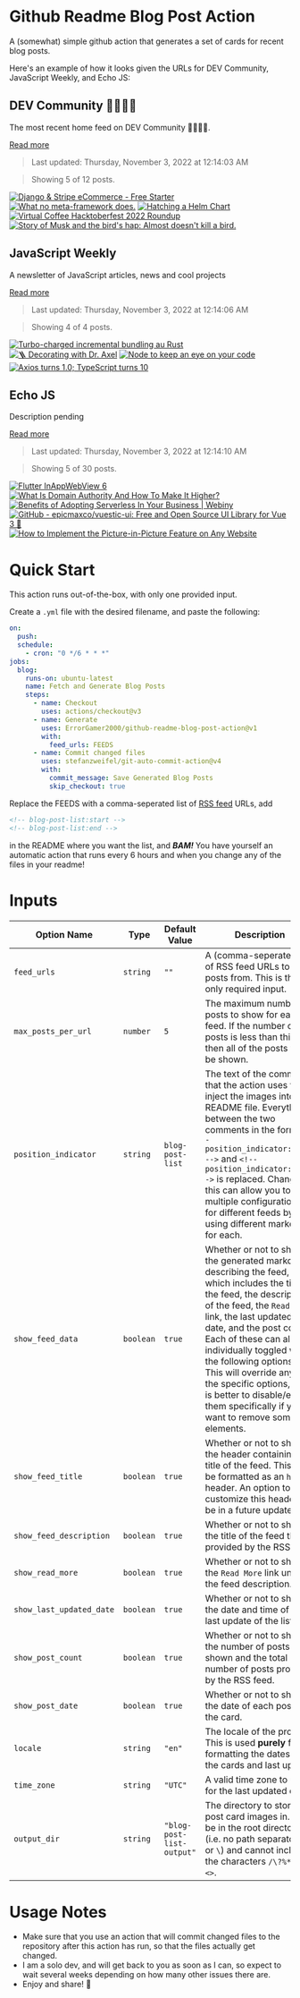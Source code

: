 # Github Readme Blog Post Action

A (somewhat) simple github action that generates a set of cards for recent blog posts.

Here's an example of how it looks given the URLs for DEV Community, JavaScript Weekly, and Echo JS:

<!-- post-list:start -->
## DEV Community 👩‍💻👨‍💻

The most recent home feed on DEV Community 👩‍💻👨‍💻.

[Read more](https://dev.to)
> Last updated: Thursday, November 3, 2022 at 12:14:03 AM

> Showing 5 of 12 posts.

[![Django & Stripe eCommerce - Free Starter](https://raw.githubusercontent.com/ErrorGamer2000/github-readme-blog-post-action/main/generated_files/DEV_Community_👩‍💻👨‍💻/Django___Stripe_eCommerce_-_Free_Starter.svg)](https://dev.to/sm0ke/django-stripe-ecommerce-free-starter-14g0)
[![What no meta-framework does.](https://raw.githubusercontent.com/ErrorGamer2000/github-readme-blog-post-action/main/generated_files/DEV_Community_👩‍💻👨‍💻/What_no_meta-framework_does..svg)](https://dev.to/reggi/the-thing-no-meta-framework-does-4fh4)
[![Hatching a Helm Chart](https://raw.githubusercontent.com/ErrorGamer2000/github-readme-blog-post-action/main/generated_files/DEV_Community_👩‍💻👨‍💻/Hatching_a_Helm_Chart.svg)](https://dev.to/kitarp29/hatching-a-helm-chart-l52)
[![Virtual Coffee Hacktoberfest 2022 Roundup](https://raw.githubusercontent.com/ErrorGamer2000/github-readme-blog-post-action/main/generated_files/DEV_Community_👩‍💻👨‍💻/Virtual_Coffee_Hacktoberfest_2022_Roundup.svg)](https://dev.to/virtualcoffee/virtual-coffee-hacktoberfest-2022-roundup-1c2k)
[![Story of Musk and the bird's hap: Almost doesn't kill a bird.](https://raw.githubusercontent.com/ErrorGamer2000/github-readme-blog-post-action/main/generated_files/DEV_Community_👩‍💻👨‍💻/Story_of_Musk_and_the_bird's_hap__Almost_doesn't_kill_a_bird..svg)](https://dev.to/femolacaster/story-of-musk-and-the-birds-hap-almost-doesnt-kill-a-bird-3cfi)


## JavaScript Weekly

A newsletter of JavaScript articles, news and cool projects

[Read more](https://javascriptweekly.com/)
> Last updated: Thursday, November 3, 2022 at 12:14:06 AM

> Showing 4 of 4 posts.

[![Turbo-charged incremental bundling au Rust](https://raw.githubusercontent.com/ErrorGamer2000/github-readme-blog-post-action/main/generated_files/JavaScript_Weekly/Turbo-charged_incremental_bundling_au_Rust.svg)](https://javascriptweekly.com/issues/612)
[![🪜 Decorating with Dr. Axel](https://raw.githubusercontent.com/ErrorGamer2000/github-readme-blog-post-action/main/generated_files/JavaScript_Weekly/🪜_Decorating_with_Dr._Axel.svg)](https://javascriptweekly.com/issues/611)
[![Node to keep an eye on your code](https://raw.githubusercontent.com/ErrorGamer2000/github-readme-blog-post-action/main/generated_files/JavaScript_Weekly/Node_to_keep_an_eye_on_your_code.svg)](https://javascriptweekly.com/issues/610)
[![Axios turns 1.0; TypeScript turns 10](https://raw.githubusercontent.com/ErrorGamer2000/github-readme-blog-post-action/main/generated_files/JavaScript_Weekly/Axios_turns_1.0;_TypeScript_turns_10.svg)](https://javascriptweekly.com/issues/609)


## Echo JS

Description pending

[Read more](
http://www.echojs.com
)
> Last updated: Thursday, November 3, 2022 at 12:14:10 AM

> Showing 5 of 30 posts.

[![Flutter InAppWebView 6](https://raw.githubusercontent.com/ErrorGamer2000/github-readme-blog-post-action/main/generated_files/_Echo_JS_/Flutter_InAppWebView_6.svg)](https://medium.com/@pichillilorenzo/flutter-inappwebview-6-b0bcef5ca3cf)
[![What Is Domain Authority And How To Make It Higher?](https://raw.githubusercontent.com/ErrorGamer2000/github-readme-blog-post-action/main/generated_files/_Echo_JS_/What_Is_Domain_Authority_And_How_To_Make_It_Higher_.svg)](https://nerdleveltech.com/what-is-domain-authority-and-how-to-make-it-higher/)
[![Benefits of Adopting Serverless In Your Business | Webiny](https://raw.githubusercontent.com/ErrorGamer2000/github-readme-blog-post-action/main/generated_files/_Echo_JS_/Benefits_of_Adopting_Serverless_In_Your_Business___Webiny.svg)](
https://www.webiny.com/blog/benefits-adopting-serverless-in-your-business
)
[![GitHub - epicmaxco/vuestic-ui: Free and Open Source UI Library for Vue 3 🤘](https://raw.githubusercontent.com/ErrorGamer2000/github-readme-blog-post-action/main/generated_files/_Echo_JS_/GitHub_-_epicmaxco_vuestic-ui__Free_and_Open_Source_UI_Library_for_Vue_3_🤘.svg)](https://github.com/epicmaxco/vuestic-ui)
[![How to Implement the Picture-in-Picture Feature on Any Website](https://raw.githubusercontent.com/ErrorGamer2000/github-readme-blog-post-action/main/generated_files/_Echo_JS_/How_to_Implement_the_Picture-in-Picture_Feature_on_Any_Website.svg)](https://medium.com/@theHocineSaad/how-to-implement-the-picture-in-picture-feature-on-any-website-340b329b8d4b)


<!-- post-list:end -->

# Quick Start

This action runs out-of-the-box, with only one provided input.

Create a `.yml` file with the desired filename, and paste the following:

```yml
on:
  push:
  schedule:
    - cron: "0 */6 * * *"
jobs:
  blog:
    runs-on: ubuntu-latest
    name: Fetch and Generate Blog Posts
    steps:
      - name: Checkout
        uses: actions/checkout@v3
      - name: Generate
        uses: ErrorGamer2000/github-readme-blog-post-action@v1
        with:
          feed_urls: FEEDS
      - name: Commit changed files
        uses: stefanzweifel/git-auto-commit-action@v4
        with:
          commit_message: Save Generated Blog Posts
          skip_checkout: true
```

Replace the FEEDS with a comma-seperated list of [RSS feed](https://rss.com/blog/how-do-rss-feeds-work/) URLs, add

```md
<!-- blog-post-list:start -->
<!-- blog-post-list:end -->
```

in the README where you want the list, and **_BAM!_** You have yourself an automatic action that runs every 6 hours and when you change any of the files in your readme!

# Inputs

<table>
  <thead>
    <tr>
      <th>Option Name</th>
      <th>Type</th>
      <th>Default Value</th>
      <th>Description</th>
    </tr>
  </thead>
  <tbody>
    <tr>
      <td><code>feed_urls</code></td>
      <td><code>string</code></td>
      <td><code>""</code></td>
      <td>A (comma-seperated) list of RSS feed URLs to load posts from. This is the only required input.</td>
    </tr>
    <tr>
      <td><code>max_posts_per_url</code></td>
      <td><code>number</code></td>
      <td><code>5</code></td>
      <td>The maximum number of posts to show for each feed. If the number of posts is less than this, then all of the posts will be shown.</td>
    </tr>
    <tr>
      <td><code>position_indicator</code></td>
      <td><code>string</code></td>
      <td><code>blog-post-list</code></td>
      <td>The text of the comments that the action uses to inject the images into the README file. Everything between the two comments in the form <code>&lt;!-- position_indicator:start --&gt;</code> and <code>&lt;!-- position_indicator:end --&gt;</code> is replaced. Changing this can allow you to use multiple configurations for different feeds by using different markers for each.</td>
    </tr>
    <tr>
      <td><code>show_feed_data</code></td>
      <td><code>boolean</code></td>
      <td><code>true</code></td>
      <td>Whether or not to show the generated markdown describing the feed, which includes the title of the feed, the description of the feed, the <code>Read More</code> link, the last updated date, and the post count. Each of these can also be individually toggled with the following options. This will override any of the specific options, so it is better to disable/enable them specifically if you want to remove some elements.</td>
    </tr>
    <tr>
      <td><code>show_feed_title</code></td>
      <td><code>boolean</code></td>
      <td><code>true</code></td>
      <td>Whether or not to show the header containing the title of the feed. This will be formatted as an <code>h2</code> header. An option to customize this header will be in a future update.</td>
    </tr>
    <tr>
      <td><code>show_feed_description</code></td>
      <td><code>boolean</code></td>
      <td><code>true</code></td>
      <td>Whether or not to show the title of the feed that is provided by the RSS feed.</td>
    </tr>
    <tr>
      <td><code>show_read_more</code></td>
      <td><code>boolean</code></td>
      <td><code>true</code></td>
      <td>Whether or not to show the <code>Read More</code> link under the feed description.</td>
    </tr>
    <tr>
      <td><code>show_last_updated_date</code></td>
      <td><code>boolean</code></td>
      <td><code>true</code></td>
      <td>Whether or not to show the date and time of the last update of the list.</td>
    </tr>
    <tr>
      <td><code>show_post_count</code></td>
      <td><code>boolean</code></td>
      <td><code>true</code></td>
      <td>Whether or not to show the number of posts shown and the total number of posts provided by the RSS feed.</td>
    </tr>
    <tr>
      <td><code>show_post_date</code></td>
      <td><code>boolean</code></td>
      <td><code>true</code></td>
      <td>Whether or not to show the date of each post on the card.</td>
    </tr>
    <tr>
      <td><code>locale</code></td>
      <td><code>string</code></td>
      <td><code>"en"</code></td>
      <td>The locale of the project. This is used <strong>purely</strong> for formatting the dates of the cards and last update.</td>
    </tr>
    <tr>
      <td><code>time_zone</code></td>
      <td><code>string</code></td>
      <td><code>"UTC"</code></td>
      <td>A valid time zone to use for the last updated date.</td>
    </tr>
    <tr>
      <td><code>output_dir</code></td>
      <td><code>string</code></td>
      <td><code>"blog-post-list-output"</code></td>
      <td>The directory to store the post card images in. Must be in the root directory (i.e. no path separators <code>/</code> or <code>\</code>) and cannot include the characters <code>/\?%*:|"&lt;&gt;</code>.</td>
    </tr>
<!--
    <tr>
      <td><code></code></td>
      <td><cde></cde></td>
      <td><code></code></td>
      <td></td>
    </tr>
-->
  </tbody>
</table>

# Usage Notes

- Make sure that you use an action that will commit changed files to the repository after this action has run, so that the files actually get changed.
- I am a solo dev, and will get back to you as soon as I can, so expect to wait several weeks depending on how many other issues there are.
- Enjoy and share! 🤗
